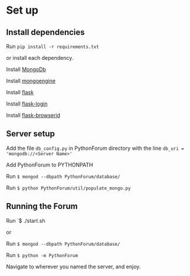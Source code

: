 # Set up

## Install dependencies

Run `pip install -r requirements.txt`

or install each dependency.

Install [MongoDb]

Install [mongoengine]

Install [flask]

Install [flask-login]

Install [flask-browserid]

## Server setup

Add the file `db_config.py` in PythonForum directory with the line
`db_uri = 'mongodb://<Server Name>'`

Add PythonForum to PYTHONPATH

Run `$ mongod --dbpath PythonForum/database/`

Run `$ python PythonForum/util/populate_mongo.py`

## Running the Forum

Run `$ ./start.sh

or

Run `$ mongod --dbpath PythonForum/database/`

Run `$ python -m PythonForum`

Navigate to wherever you named the server, and enjoy.

[MongoDb]: http://www.mongodb.org/display/DOCS/Quickstart
[mongoengine]: http://mongoengine.org/#getting-started
[flask]: http://flask.pocoo.org/
[flask-login]: https://github.com/maxcountryman/flask-login#installation
[flask-browserid]: https://github.com/garbados/flask-browserid#installation
